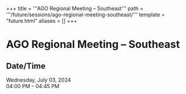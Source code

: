 +++
title = '''AGO Regional Meeting – Southeast'''
path = '''/future/sessions/ago-regional-meeting-southeast/'''
template = "future.html"
aliases = []
+++

<h1>AGO Regional Meeting – Southeast</h1>

<h2>Date/Time</h2>
<p>Wednesday, July 03, 2024<br>
04:00 PM – 04:45 PM</p>

